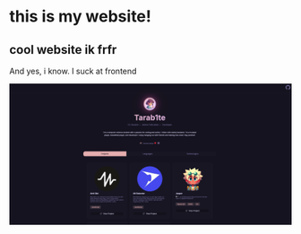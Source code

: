 # this is my website!
## cool website ik frfr

 And yes, i know. I suck at frontend

 ![logo](https://github.com/JayyDoesDev/personal-site/blob/main/.github/assets/site.png?raw=true)
